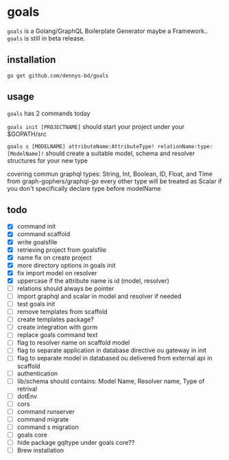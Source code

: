 # goals
`goals` is a Golang/GraphQL Boilerplate Generator maybe a Framework.. `goals` is still in beta release.

## installation
`go get github.com/dennys-bd/goals`

## usage
`goals` has 2 commands today

`goals init [PROJECTNAME]` should start your project under your $GOPATH/src

`goals s [MODELNAME] attributeName:AttributeType! relationName:type:[ModelName]!`
should create a suitable model, schema and resolver structures for your new type

covering commun graphql types: String, Int, Boolean, ID, Float, and Time from graph-gophers/graphql-go every other type will be treated as Scalar if you don't specifically declare type before modelName


## todo

* [x] command init
* [x] command scaffold
* [x] write goalsfile
* [x] retrieving project from goalsfile
* [x] name fix on create project
* [x] more directory options in goals init
* [x] fix import model on resolver
* [x] uppercase if the attribute name is id (model, resolver)
* [ ] relations should always be pointer
* [ ] import graphql and scalar in model and resolver if needed
* [ ] test goals init
* [ ] remove templates from scaffold
* [ ] create templates package?
* [ ] create integration with gorm
* [ ] replace goals command text
* [ ] flag to resolver name on scaffold model
* [ ] flag to separate application in database directive ou gateway in init
* [ ] flag to separate model in databased ou delivered from external api in scaffold
* [ ] authentication
* [ ] lib/schema should contains: Model Name, Resolver name, Type of retrival
* [ ] dotEnv
* [ ] cors
* [ ] command runserver
* [ ] command migrate
* [ ] command s migration
* [ ] goals core
* [ ] hide package gqltype under goals core??
* [ ] Brew installation